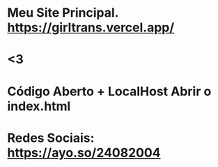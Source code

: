 # Meu Site Principal. https://girltrans.vercel.app/
# <3
# Código Aberto + LocalHost Abrir o index.html
# Redes Sociais: https://ayo.so/24082004
